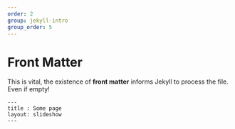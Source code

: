 ```yaml
---
order: 2
group: jekyll-intro
group_order: 5
---
```


# Front Matter

This is vital, the existence of **front matter** informs Jekyll to process the file. Even if empty!
```
---
title : Some page
layout: slideshow
---
```
